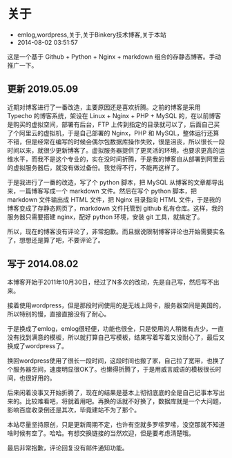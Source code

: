 # 关于
- emlog,wordpress,关于,关于Binkery技术博客,关于本站
- 2014-08-02 03:51:57



这是一个基于 Github + Python + Nginx + markdown 组合的存静态博客。手动推广一下。

## 更新 2019.05.09

近期对博客进行了一番改造，主要原因还是喜欢折腾。之前的博客是采用 Typecho 的博客系统，架设在 Linux + Nginx + PHP + MySQL 的，在以前博客是购买的虚拟空间，部署有后台，FTP 上传到指定的目录就可以了，后面自己买了个阿里云的虚拟机，于是自己部署的 Nginx，PHP 和 MySQL，整体运行还算不错，但是经常在编写的时候会偶尔包数据库操作失败，很是沮丧，所以很长一段时间以来，就很少更新博客了。虚拟服务器提供了更灵活的环境，也要求更高的运维水平，而我不是这个专业的，实在没时间折腾，于是我的博客自从部署到阿里云的虚拟服务器后，就没有做过备份。我觉得不行，不能再这样了。

于是我进行了一番的改造，写了个 python 脚本，把 MySQL 从博客的文章都导出来，一篇博客写成一个 markdown 文件。然后在写个 python 脚本，把 markdown 文件输出成 HTML 文件，把 Nginx 目录指向 HTML 文件，于是我的博客变成了存静态网页了，markdown 文件托管到 github 私有仓库。这样，我的服务器只需要搭建 nginx，配好 python 环境，安装 git 工具，就搞定了。

所以，现在的博客没有评论了，非常抱歉。而且据说限制博客评论也开始需要实名了，想想还是算了吧，不要评论了。

## 写于 2014.08.02

本博客开始于2011年10月30日，经过了N多次的改动，先是自己写，然后写不出来。

接着使用wordpress，但是那段时间使用的是无线上网卡，服务器空间是美国的，所以特别的慢，直接直接没有了耐心。

于是换成了emlog，emlog很轻便，功能也很全，只是使用的人稍微有点少，一直没有找到满意的模板，所以就打算自己写模板，结果写着写着又没耐心了，最后又换成了wordpress了。

换回wordpress使用了很长一段时间，这段时间也搬了家，自己拉了宽带，也换了个服务器空间，速度明显很OK了。也懒得折腾了，于是用威言威语的模板很长时间，也很好用的。

后来闲着没事又开始折腾了，现在的结果是基本上彻彻底底的全是自己记事本写出来的。比较难看吧，将就着用吧。再换的话就不好换了，数据库就是一个大问题，影响百度收录倒还是其次，毕竟建站不为了那个。

本站尽量坚持原创，只是更新周期不定，也许有空就多罗嗦罗嗦，没空那就不知道啥时候有空了。哈哈。有想交换链接的当然欢迎，但是要考虑清楚哦。

最后非常抱歉，评论回复没有邮件通知功能。

